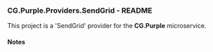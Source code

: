 
### CG.Purple.Providers.SendGrid - README

This project is a 'SendGrid' provider for the **CG.Purple** microservice.

#### Notes






